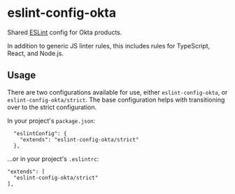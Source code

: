# eslint-config-okta

Shared [ESLint](https://eslint.org/) config for Okta products.

In addition to generic JS linter rules, this includes rules for TypeScript, React, and Node.js.


## Usage

There are two configurations available for use, either `eslint-config-okta`, or `eslint-config-okta/strict`. The base configuration helps with transitioning over to the strict configuration.

In your project's `package.json`:

```
  "eslintConfig": {
    "extends": "eslint-config-okta/strict"
  },
```

...or in your project's `.eslintrc`:

```
"extends": [
  "eslint-config-okta/strict"
],
```
